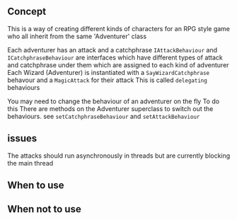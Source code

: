 ## Concept
This is a way of creating different kinds of characters for an RPG style game who all inherit from the same 'Adventurer' class
 
Each adventurer has an attack and a catchphrase
`IAttackBehaviour` and `ICatchphraseBehaviour` are interfaces which have different types of attack and catchphrase under them which are assigned to each kind of adventurer
Each Wizard (Adventurer) is instantiated with a `SayWizardCatchphrase` behavour and a `MagicAttack` for their attack
This is called `delegating` behaviours

You may need to change the behaviour of an adventurer on the fly
To do this There are methods on the Adventurer superclass to switch out the behaviours. see `setCatchphraseBehaviour` and `setAttackBehaviour`



## issues
The attacks should run asynchronously in threads but are currently blocking the main thread

## When to use
## When not to use